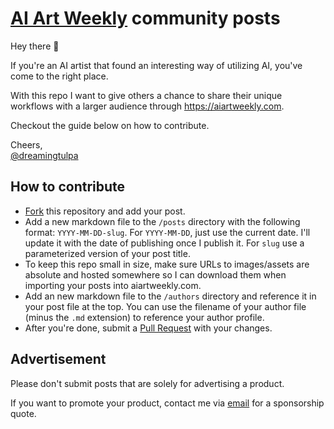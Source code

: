 # [AI Art Weekly](https://aiartweekly.com) community posts

Hey there 👋

If you're an AI artist that found an interesting way of
utilizing AI, you've come to the right place.

With this repo I want to give others a chance to share their unique workflows
with a larger audience through https://aiartweekly.com.

Checkout the guide below on how to contribute.

Cheers,  
[@dreamingtulpa](https://twitter.com/dreamingtulpa)

## How to contribute

- [Fork](https://github.com/dreamingtulpa/aiartweekly-posts/fork) this
  repository and add your post.
- Add a new markdown file to the `/posts` directory with the following format:
  `YYYY-MM-DD-slug`. For `YYYY-MM-DD`, just use the current date. I'll update it with
  the date of publishing once I publish it. For `slug` use a parameterized
  version of your post title.
- To keep this repo small in size, make sure URLs to images/assets are absolute
  and hosted somewhere so I can download them when importing your posts into
  aiartweekly.com.
- Add an new markdown file to the `/authors` directory and reference it in your
  post file at the top. You can use the filename of your author file (minus the
  `.md` extension) to reference your author profile.
- After you're done, submit a [Pull
  Request](https://github.com/dreamingtulpa/aiartweekly-posts/compare) with your
  changes.

## Advertisement

Please don't submit posts that are solely for advertising a product.

If you want to promote your product, contact me via [email](hey@dreamingtulpa.com) for a sponsorship quote.
